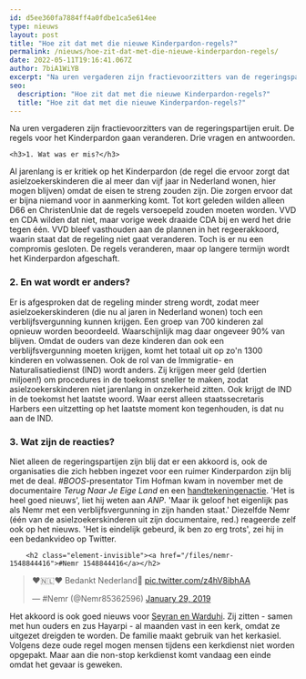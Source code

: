 ```yaml
---
id: d5ee360fa7884ff4a0fdbe1ca5e614ee
type: nieuws
layout: post
title: "Hoe zit dat met die nieuwe Kinderpardon-regels?"
permalink: /nieuws/hoe-zit-dat-met-die-nieuwe-kinderpardon-regels/
date: 2022-05-11T19:16:41.067Z
author: 7biA1WiYB
excerpt: "Na uren vergaderen zijn fractievoorzitters van de regeringspartijen eruit. De regels voor het Kinderpardon gaan veranderen. Drie vragen en antwoorden.  "
seo:
  description: "Hoe zit dat met die nieuwe Kinderpardon-regels?"
  title: "Hoe zit dat met die nieuwe Kinderpardon-regels?"
---
```

Na uren vergaderen zijn fractievoorzitters van de regeringspartijen eruit. De regels voor het Kinderpardon gaan veranderen. Drie vragen en antwoorden.  

    <h3>1. Wat was er mis?</h3>
<p>Al jarenlang is er kritiek op het Kinderpardon (de regel die ervoor zorgt dat asielzoekerskinderen die al meer dan vijf jaar in Nederland wonen, hier mogen blijven) omdat de eisen te streng zouden zijn. Die zorgen ervoor dat er bijna niemand voor in aanmerking komt. Tot kort geleden wilden alleen D66 en ChristenUnie dat de regels versoepeld zouden moeten worden. VVD en CDA wilden dat niet, maar vorige week draaide CDA bij en werd het drie tegen één. VVD bleef vasthouden aan de plannen in het regeerakkoord, waarin staat dat de regeling niet gaat veranderen. Toch is er nu een compromis gesloten. De regels veranderen, maar op langere termijn wordt het Kinderpardon afgeschaft.</p>
<h3>2. En wat wordt er anders?</h3>
<p>Er is afgesproken dat de regeling minder streng wordt, zodat meer asielzoekerskinderen (die nu al jaren in Nederland wonen) toch een verblijfsvergunning kunnen krijgen. Een groep van 700 kinderen zal opnieuw worden beoordeeld. Waarschijnlijk mag daar ongeveer 90% van blijven. Omdat de ouders van deze kinderen dan ook een verblijfsvergunning moeten krijgen, komt het totaal uit op zo'n 1300 kinderen en volwassenen. Ook de rol van de Immigratie- en Naturalisatiedienst (IND) wordt anders. Zij krijgen meer geld (dertien miljoen!) om procedures in de toekomst sneller te maken, zodat asielzoekerskinderen niet jarenlang in onzekerheid zitten. Ook krijgt de IND in de toekomst het laatste woord. Waar eerst alleen staatssecretaris Harbers een uitzetting op het laatste moment kon tegenhouden, is dat nu aan de IND.</p>
<h3>3. Wat zijn de reacties?</h3>
<p>Niet alleen de regeringspartijen zijn blij dat er een akkoord is, ook de organisaties die zich hebben ingezet voor een ruimer Kinderpardon zijn blij met de deal. <em>#BOOS</em>-presentator Tim Hofman kwam in november met de documentaire <em>Terug Naar Je Eige Land</em> en een <a href="https://7dagen.netlify.app/nieuws-entertainment-identiteit/hoe-zit-het-nu-met-die-petitie-van-tim-hofman">handtekeningenactie</a>. 'Het is heel goed nieuws', liet hij weten aan <em>ANP</em>. 'Maar ik geloof het eigenlijk pas als Nemr met een verblijfsvergunning in zijn handen staat.' Diezelfde Nemr (één van de asielzoekerskinderen uit zijn documentaire, red.) reageerde zelf ook op het nieuws. 'Het is eindelijk gebeurd, ik ben zo erg trots', zei hij in een bedankvideo op Twitter.</p>
<p><div class="media media-element-container media-default"><div id="file-536005" class="file file-document file-text-oembed">

        <h2 class="element-invisible"><a href="/files/nemr-1548844416">#Nemr 1548844416</a></h2>
    
  
  <div class="content">
    
<blockquote class="twitter-tweet" data-width="550"><p lang="nl" dir="ltr">❤️🇳🇱❤️ Bedankt Nederland🙏 <a href="https://t.co/z4hV8ibhAA">pic.twitter.com/z4hV8ibhAA</a></p>&mdash; #Nemr (@Nemr85362596) <a href="https://twitter.com/Nemr85362596/status/1090365981803847681?ref_src=twsrc%5Etfw">January 29, 2019</a></blockquote>
<script async="" src="https://platform.twitter.com/widgets.js" charset="utf-8"></script>
  </div>

  
</div>
</div>
<p>Het akkoord is ook goed nieuws voor <a href="https://7dagen.netlify.app/nieuws-identiteit/seyran-en-warduhi-zitten-opgesloten-een-kerk">Seyran en Warduhi</a>. Zij zitten - samen met hun ouders en zus Hayarpi - al maanden vast in een kerk, omdat ze uitgezet dreigden te worden. De familie maakt gebruik van het kerkasiel. Volgens deze oude regel mogen mensen tijdens een kerkdienst niet worden opgepakt. Maar aan die non-stop kerkdienst komt vandaag een einde omdat het gevaar is geweken.</p>  

